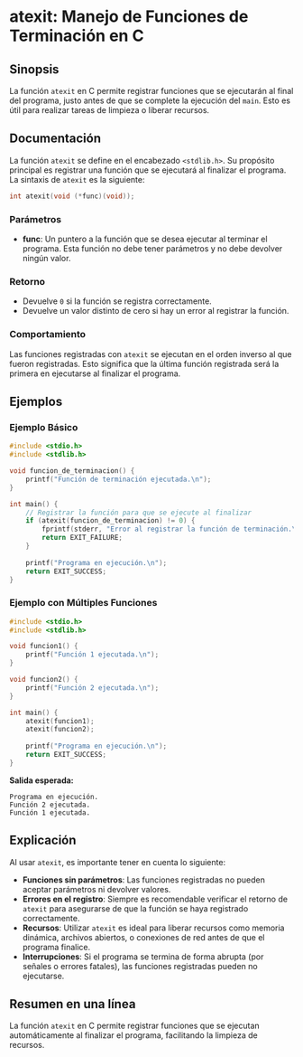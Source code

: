 <!--
Meta Description: # atexit: Manejo de Funciones de Terminación en C ## Sinopsis La función `atexit` en C permite registrar funciones que se ejecutarán al final del prog...
Meta Keywords: función, atexit, que, programa, funciones
-->

# atexit: Manejo de Funciones de Terminación en C

## Sinopsis
La función `atexit` en C permite registrar funciones que se ejecutarán al final del programa, justo antes de que se complete la ejecución del `main`. Esto es útil para realizar tareas de limpieza o liberar recursos.

## Documentación
La función `atexit` se define en el encabezado `<stdlib.h>`. Su propósito principal es registrar una función que se ejecutará al finalizar el programa. La sintaxis de `atexit` es la siguiente:

```c
int atexit(void (*func)(void));
```

### Parámetros
- **func**: Un puntero a la función que se desea ejecutar al terminar el programa. Esta función no debe tener parámetros y no debe devolver ningún valor.

### Retorno
- Devuelve `0` si la función se registra correctamente.
- Devuelve un valor distinto de cero si hay un error al registrar la función.

### Comportamiento
Las funciones registradas con `atexit` se ejecutan en el orden inverso al que fueron registradas. Esto significa que la última función registrada será la primera en ejecutarse al finalizar el programa.

## Ejemplos

### Ejemplo Básico

```c
#include <stdio.h>
#include <stdlib.h>

void funcion_de_terminacion() {
    printf("Función de terminación ejecutada.\n");
}

int main() {
    // Registrar la función para que se ejecute al finalizar
    if (atexit(funcion_de_terminacion) != 0) {
        fprintf(stderr, "Error al registrar la función de terminación.\n");
        return EXIT_FAILURE;
    }
    
    printf("Programa en ejecución.\n");
    return EXIT_SUCCESS;
}
```

### Ejemplo con Múltiples Funciones

```c
#include <stdio.h>
#include <stdlib.h>

void funcion1() {
    printf("Función 1 ejecutada.\n");
}

void funcion2() {
    printf("Función 2 ejecutada.\n");
}

int main() {
    atexit(funcion1);
    atexit(funcion2);
    
    printf("Programa en ejecución.\n");
    return EXIT_SUCCESS;
}
```

**Salida esperada:**
```
Programa en ejecución.
Función 2 ejecutada.
Función 1 ejecutada.
```

## Explicación
Al usar `atexit`, es importante tener en cuenta lo siguiente:

- **Funciones sin parámetros**: Las funciones registradas no pueden aceptar parámetros ni devolver valores.
- **Errores en el registro**: Siempre es recomendable verificar el retorno de `atexit` para asegurarse de que la función se haya registrado correctamente.
- **Recursos**: Utilizar `atexit` es ideal para liberar recursos como memoria dinámica, archivos abiertos, o conexiones de red antes de que el programa finalice.
- **Interrupciones**: Si el programa se termina de forma abrupta (por señales o errores fatales), las funciones registradas pueden no ejecutarse.

## Resumen en una línea
La función `atexit` en C permite registrar funciones que se ejecutan automáticamente al finalizar el programa, facilitando la limpieza de recursos.